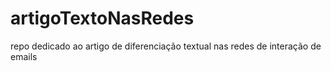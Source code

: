artigoTextoNasRedes
===================

repo dedicado ao artigo de diferenciação textual nas redes de interação de emails
